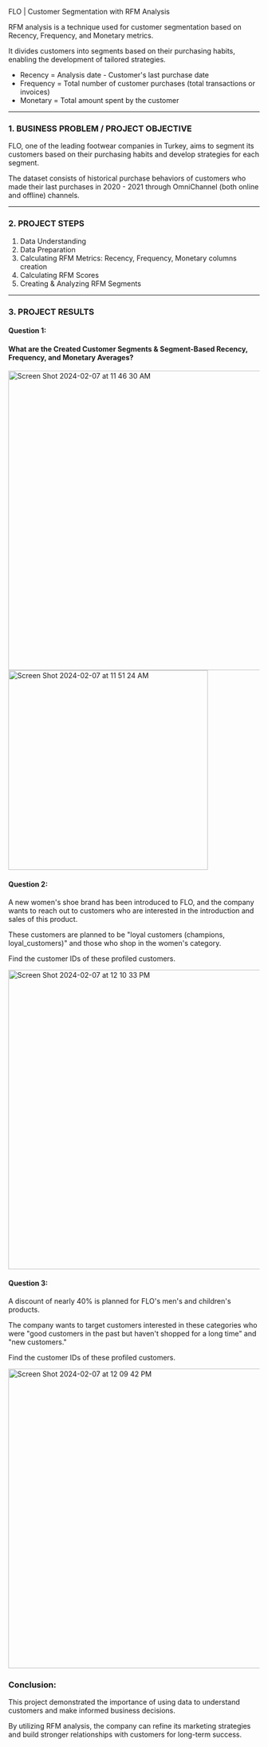 FLO | Customer Segmentation with RFM Analysis

RFM analysis is a technique used for customer segmentation based on Recency, Frequency, and Monetary metrics.

It divides customers into segments based on their purchasing habits, enabling the development of tailored strategies.

- Recency = Analysis date - Customer's last purchase date
- Frequency = Total number of customer purchases (total transactions or invoices)
- Monetary = Total amount spent by the customer

______________________________


### 1. BUSINESS PROBLEM / PROJECT OBJECTIVE
FLO, one of the leading footwear companies in Turkey, aims to segment its customers based on their purchasing habits and develop strategies for each segment.

The dataset consists of historical purchase behaviors of customers who made their last purchases in 2020 - 2021 through OmniChannel (both online and offline) channels.


______________________________

### 2. PROJECT STEPS

1. Data Understanding
2. Data Preparation
3. Calculating RFM Metrics: Recency, Frequency, Monetary columns creation
4. Calculating RFM Scores
5. Creating & Analyzing RFM Segments


______________________________

### 3. PROJECT RESULTS

#### Question 1:
#### What are the Created Customer Segments & Segment-Based Recency, Frequency, and Monetary Averages?

<img width="600" alt="Screen Shot 2024-02-07 at 11 46 30 AM" src="https://github.com/gozdemadendere/miuul_data_science_bootcamp/assets/90986708/7594c4ab-b765-4d3a-b91a-8dd416f2455c">

<img width="400" alt="Screen Shot 2024-02-07 at 11 51 24 AM" src="https://github.com/gozdemadendere/miuul_data_science_bootcamp/assets/90986708/5107b094-98e4-4e76-84f8-3f1a3bb27f1f">



#### Question 2:
A new women's shoe brand has been introduced to FLO, and the company wants to reach out to customers who are interested in the introduction and sales of this product.

These customers are planned to be "loyal customers (champions, loyal_customers)" and those who shop in the women's category.

Find the customer IDs of these profiled customers.


<img width="600" alt="Screen Shot 2024-02-07 at 12 10 33 PM" src="https://github.com/gozdemadendere/miuul_data_science_bootcamp/assets/90986708/10ef2888-7a8d-4f5e-96e8-873c1adef770">

#### Question 3:
A discount of nearly 40% is planned for FLO's men's and children's products.

The company wants to target customers interested in these categories who were "good customers in the past but haven't shopped for a long time" and "new customers."

Find the customer IDs of these profiled customers.

<img width="600" alt="Screen Shot 2024-02-07 at 12 09 42 PM" src="https://github.com/gozdemadendere/miuul_data_science_bootcamp/assets/90986708/2e3f94fb-2677-4932-b06e-b0994ca90052">




### Conclusion:

This project demonstrated the importance of using data to understand customers and make informed business decisions.

By utilizing RFM analysis, the company can refine its marketing strategies and build stronger relationships with customers for long-term success.


